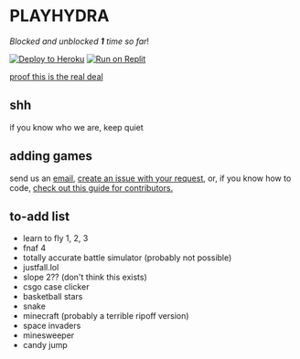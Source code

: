 # PLAYHYDRA
*Blocked and unblocked **1** time so far*!

[![Deploy to Heroku](https://raw.githubusercontent.com/BinBashBanana/deploy-buttons/master/buttons/official/heroku.svg)](https://heroku.com/deploy/?template=https://github.com/liamhtml/playhydra) [![Run on Replit](https://raw.githubusercontent.com/BinBashBanana/deploy-buttons/master/buttons/official/replit.svg)](https://replit.com/github/liamhtml/playhydra)

[proof this is the real deal](https://lps7x.csb.app/assets/css/proof.txt)
## shh
if you know who we are, keep quiet
## adding games
send us an [email](mailto:playhydrarequests@gmail.com), [create an issue with your request](https://github.com/liamhtml/PLAYHYDRA/issues/new?assignees=&labels=game+request&template=feature_request.md&title=), or, if you know how to code, [check out this guide for contributors.](https://github.com/liamhtml/PLAYHYDRA/blob/main/.github/CONTRIBUTING.md)
## to-add list
- learn to fly 1, 2, 3
- fnaf 4
- totally accurate battle simulator (probably not possible)
- justfall.lol
- slope 2?? (don't think this exists)
- csgo case clicker
- basketball stars
- snake
- minecraft (probably a terrible ripoff version)
- space invaders
- minesweeper
- candy jump
